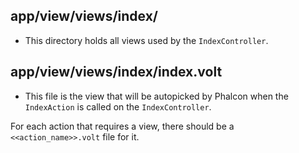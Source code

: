 ## app/view/views/index/

* This directory holds all views used by the `IndexController`.

## app/view/views/index/index.volt

* This file is the view that will be autopicked by Phalcon when the `IndexAction` is called on the `IndexController`.

For each action that requires a view, there should be a `<<action_name>>.volt` file for it.